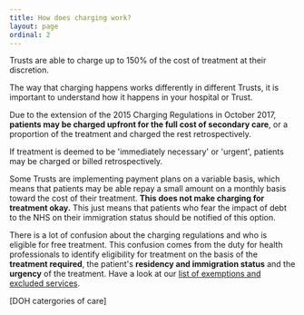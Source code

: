 ```yaml
---
title: How does charging work?
layout: page
ordinal: 2
---
```


Trusts are able to charge up to 150% of the cost of treatment at their discretion.

The way that charging happens works differently in different Trusts, it is important to understand how it happens in your hospital or Trust.

Due to the extension of the 2015 Charging Regulations in October 2017, **patients may be charged upfront for the full cost of secondary care**, or a proportion of the treatment and charged the rest retrospectively.

If treatment is deemed to be 'immediately necessary' or 'urgent', patients may be charged or billed retrospectively.

Some Trusts are implementing payment plans on a variable basis, which means that patients may be able repay a small amount on a monthly basis toward the cost of their treatment. **This does not make charging for treatment okay.** This just means that patients who fear the impact of debt to the NHS on their immigration status should be notified of this option.

There is a lot of confusion about the charging regulations and who is eligible for free treatment. This confusion comes from the duty for health professionals to identify eligibility for treatment on the basis of the **treatment required**, the patient's **residency and immigration status** and the **urgency** of the treatment. Have a look at our [list of exemptions and excluded services](/support/exclusions-and-exemptions.html).

[DOH catergories of care]

